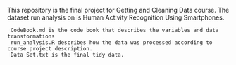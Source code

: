 
This repository is the final project for Getting and Cleaning Data course. The dataset run analysis on is Human Activity Recognition Using Smartphones.

	 CodeBook.md is the code book that describes the variables and data transformations
	 run_analysis.R describes how the data was processed according to course project description.
	 Data Set.txt is the final tidy data.